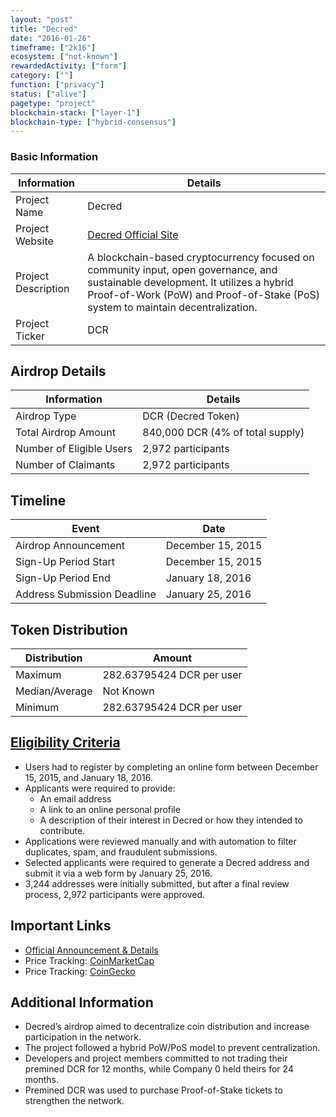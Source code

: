 ```yaml
---
layout: "post"
title: "Decred"
date: "2016-01-26"
timeframe: ["2k16"]
ecosystem: ["not-known"]
rewardedActivity: ["form"]
category: [""]
function: ["privacy"]
status: ["alive"]
pagetype: "project"
blockchain-stack: ["layer-1"]
blockchain-type: ["hybrid-consensus"]
---
```


### Basic Information

| Information         | Details                                                                                                                                                                                                            |
| ------------------- | ------------------------------------------------------------------------------------------------------------------------------------------------------------------------------------------------------------------ |
| Project Name        | Decred                                                                                                                                                                                                             |
| Project Website     | [Decred Official Site](https://decred.org)                                                                                                                                                                         |
| Project Description | A blockchain-based cryptocurrency focused on community input, open governance, and sustainable development. It utilizes a hybrid Proof-of-Work (PoW) and Proof-of-Stake (PoS) system to maintain decentralization. |
| Project Ticker      | DCR                                                                                                                                                                                                                |

## Airdrop Details

| Information              | Details                          |
| ------------------------ | -------------------------------- |
| Airdrop Type             | DCR (Decred Token)               |
| Total Airdrop Amount     | 840,000 DCR (4% of total supply) |
| Number of Eligible Users | 2,972 participants               |
| Number of Claimants      | 2,972 participants               |

## Timeline

| Event                       | Date              |
| --------------------------- | ----------------- |
| Airdrop Announcement        | December 15, 2015 |
| Sign-Up Period Start        | December 15, 2015 |
| Sign-Up Period End          | January 18, 2016  |
| Address Submission Deadline | January 25, 2016  |

## Token Distribution

| Distribution   | Amount                    |
| -------------- | ------------------------- |
| Maximum        | 282.63795424 DCR per user |
| Median/Average | Not Known                 |
| Minimum        | 282.63795424 DCR per user |

## [Eligibility Criteria](https://docs.decred.org/advanced/premine/)

- Users had to register by completing an online form between December 15, 2015, and January 18, 2016.
- Applicants were required to provide:
  - An email address
  - A link to an online personal profile
  - A description of their interest in Decred or how they intended to contribute.
- Applications were reviewed manually and with automation to filter duplicates, spam, and fraudulent submissions.
- Selected applicants were required to generate a Decred address and submit it via a web form by January 25, 2016.
- 3,244 addresses were initially submitted, but after a final review process, 2,972 participants were approved.

## Important Links

- [Official Announcement & Details](https://docs.decred.org/advanced/premine/)
- Price Tracking: [CoinMarketCap](https://coinmarketcap.com/currencies/decred/)
- Price Tracking: [CoinGecko](https://www.coingecko.com/en/coins/decred)

## Additional Information

- Decred’s airdrop aimed to decentralize coin distribution and increase participation in the network.
- The project followed a hybrid PoW/PoS model to prevent centralization.
- Developers and project members committed to not trading their premined DCR for 12 months, while Company 0 held theirs for 24 months.
- Premined DCR was used to purchase Proof-of-Stake tickets to strengthen the network.